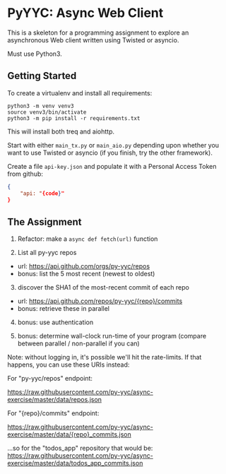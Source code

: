 PyYYC: Async Web Client
=======================

This is a skeleton for a programming assignment to explore an
asynchronous Web client written using Twisted or asyncio.

Must use Python3.

Getting Started
---------------

To create a virtualenv and install all requirements:

    python3 -m venv venv3
    source venv3/bin/activate
    python3 -m pip install -r requirements.txt

This will install both treq and aiohttp.

Start with either `main_tx.py` or `main_aio.py` depending upon whether
you want to use Twisted or asyncio (if you finish, try the other
framework).

Create a file `api-key.json` and populate it with a Personal Access Token from github:
```json
{
    "api: "{code}"
}
```

The Assignment
--------------

1. Refactor: make a `async def fetch(url)` function

2. List all py-yyc repos

  - url: https://api.github.com/orgs/py-yyc/repos
  - bonus: list the 5 most recent (newest to oldest)

3. discover the SHA1 of the most-recent commit of each repo

 - url: https://api.github.com/repos/py-yyc/{repo}/commits
 - bonus: retrieve these in parallel

4. bonus: use authentication

5. bonus: determine wall-clock run-time of your program
   (compare between parallel / non-parallel if you can)


Note: without logging in, it's possible we'll hit the rate-limits. If
that happens, you can use these URIs instead:

For "py-yyc/repos" endpoint:

   https://raw.githubusercontent.com/py-yyc/async-exercise/master/data/repos.json

For "{repo}/commits" endpoint:

   https://raw.githubusercontent.com/py-yyc/async-exercise/master/data/{repo}_commits.json

...so for the "todos_app" repository that would be:
   https://raw.githubusercontent.com/py-yyc/async-exercise/master/data/todos_app_commits.json
